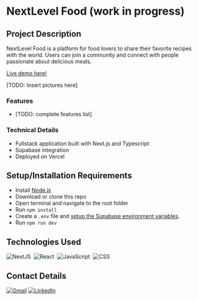 # NextLevel Food (work in progress)

## Project Description

NextLevel Food is a platform for food lovers to share their favorite recipes with the world. Users can join a community and connect with people passionate about delicious meals.

[Live demo here!](https://next-level-food-seven.vercel.app/meals)

[TODO: Insert pictures here]

### Features

- [TODO: complete features list]

### Technical Details

- Fullstack application built with Next.js and Typescript
- Supabase integration
- Deployed on Vercel

## Setup/Installation Requirements

- Install [Node.js](https://nodejs.org/)
- Download or clone this repo
- Open terminal and navigate to the root folder
- Run `npm install`
- Create a `.env` file and [setup the Supabase environment variables](https://supabase.com/docs/guides/getting-started/quickstarts/nextjs).
- Run `npm run dev`

## Technologies Used

![NextJS](https://img.shields.io/badge/-NextJS-05122A?style=flat&logo=nextdotjs)&nbsp;
![React](https://img.shields.io/badge/-React-05122A?style=flat&logo=react)&nbsp;
![JavaScript](https://img.shields.io/badge/-Typescript-05122A?style=flat&logo=typescript)&nbsp;
![CSS](https://img.shields.io/badge/-Supabase-05122A?style=flat&logo=supabase)&nbsp;

## Contact Details

<p align="">
<a href="mailto:johnatancarvalho06@gmail.com" target="_blank"><img src="https://img.shields.io/badge/Gmail-D14836?style=flat-square&logo=gmail&logoColor=white" alt="Gmail"></a>
<a href="https://www.linkedin.com/in/johnatan-csouza/" target="_blank"><img src="https://img.shields.io/badge/LinkedIn-%230077B5.svg?&style=flat-square&logo=linkedin&logoColor=white" alt="LinkedIn"></a>
</p>
